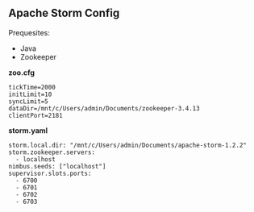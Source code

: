 ## Apache Storm Config

Prequesites:
- Java
- Zookeeper

**zoo.cfg**
```
tickTime=2000
initLimit=10
syncLimit=5
dataDir=/mnt/c/Users/admin/Documents/zookeeper-3.4.13
clientPort=2181
```

**storm.yaml**

```
storm.local.dir: "/mnt/c/Users/admin/Documents/apache-storm-1.2.2"
storm.zookeeper.servers: 
  - localhost
nimbus.seeds: ["localhost"]
supervisor.slots.ports: 
  - 6700
  - 6701
  - 6702
  - 6703
  ```

